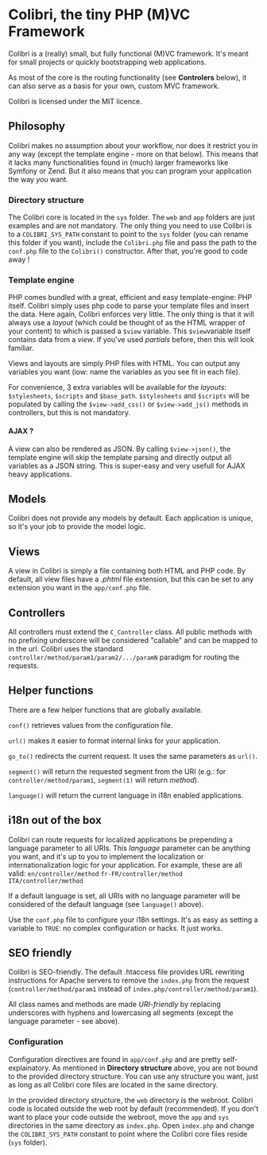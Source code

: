 # Colibri, the tiny PHP (M)VC Framework

Colibri is a (really) small, but fully functional (M)VC framework. It's meant for small projects or quickly bootstrapping web applications.

As most of the core is the routing functionality (see **Controlers** below), it can also serve as a basis for your own, custom MVC framework. 

Colibri is licensed under the MIT licence.


## Philosophy

Colibri makes no assumption about your workflow, nor does it restrict you in any way (except the template engine - more on that below). This means that it lacks many functionalities found in (much) larger frameworks like Symfony or Zend. But it also means that you can program your application the way *you* want.


### Directory structure

The Colibri core is located in the `sys` folder. The `web` and `app` folders are just examples and are not mandatory. The only thing you need to use Colibri is to a `COLIBRI_SYS_PATH` constant to point to the `sys` folder (you can rename this folder if you want), include the `Colibri.php` file and pass the path to the `conf.php` file to the `Colibri()` constructor. After that, you're good to code away !


### Template engine

PHP comes bundled with a great, efficient and easy template-engine: PHP itself. Colibri simply uses php code to parse your template files and insert the data. Here again, Colibri enforces very little. The only thing is that it will always use a *layout* (which could be thought of as the HTML wrapper of your content) to which is passed a `$view` variable. This `$view`variable itself contains data from a *view*. If you've used *partials* before, then this will look familiar.

Views and layouts are simply PHP files with HTML. You can output any variables you want (iow: name the variables as you see fit in each file).

For convenience, 3 extra variables will be available for the *layouts*: `$stylesheets`, `$scripts` and `$base_path`. `$stylesheets` and `$scripts` will be populated by calling the `$view->add_css()` or `$view->add_js()` methods in controllers, but this is not mandatory.


#### AJAX ?

A view can also be rendered as JSON. By calling `$view->json()`, the template engine will skip the template parsing and directly output all variables as a JSON string. This is super-easy and very usefull for AJAX heavy applications.


## Models

Colibri does not provide any models by default. Each application is unique, so it's your job to provide the model logic.


## Views

A view in Colibri is simply a file containing both HTML and PHP code. By default, all view files have a *.phtml* file extension, but this can be set to any extension you want in the `app/conf.php` file.


## Controllers

All controllers must extend the `C_Controller` class. All public methods with no prefixing underscore will be considered "callable" and can be mapped to in the url. Colibri uses the standard `controller/method/param1/param2/.../paramN` paradigm for routing the requests.


## Helper functions

There are a few helper functions that are globally available.

`conf()` retrieves values from the configuration file.

`url()` makes it easier to format internal links for your application.

`go_to()` redirects the current request. It uses the same parameters as `url()`.

`segment()` will return the requested segment from the URI (e.g.: for `controller/method/param1`, `segment(1)` will return *method*).

`language()` will return the current language in i18n enabled applications.


## i18n out of the box

Colibri can route requests for localized applications be prepending a language parameter to all URIs. This *language* parameter can be anything you want, and it's up to you to implement the localization or internationalization logic for your application. For example, these are all valid:
`en/controller/method`
`fr-FR/controller/method`
`ITA/controller/method`

If a default language is set, all URIs with no language parameter will be considered of the default language (see `language()` above).

Use the `conf.php` file to configure your i18n settings. It's as easy as setting a variable to `TRUE`: no complex configuration or hacks. It just works.


## SEO friendly

Colibri is SEO-friendly. The default .htaccess file provides URL rewriting instructions for Apache servers to remove the `index.php` from the request (`controller/method/param1` instead of `index.php/controller/method/param1`).

All class names and methods are made *URI-friendly* by replacing underscores with hyphens and lowercasing all segments (except the language parameter - see above).


### Configuration

Configuration directives are found in `app/conf.php` and are pretty self-explainatory. As mentioned in **Directory structure** above, you are not bound to the provided directory structure. You can use any structure you want, just as long as all Colibri core files are located in the same directory.

In the provided directory structure, the `web` directory is the webroot. Colibri code is located outside the web root by default (recommended). If you don't want to place your code outside the webroot, move the `app` and `sys` directories in the same directory as `index.php`. Open `index.php` and change the `COLIBRI_SYS_PATH` constant to point where the Colibri core files reside (`sys` folder). 
